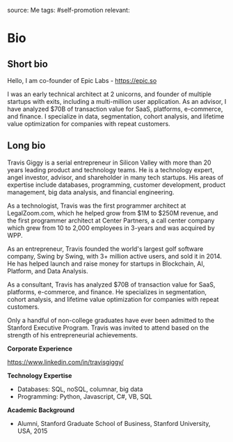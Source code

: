 source: Me
tags: #self-promotion 
relevant:

# Bio

## Short bio

Hello, I am co-founder of Epic Labs - https://epic.so

I was an early technical architect at 2 unicorns, and founder of multiple startups with exits, including a multi-million user application. As an advisor, I have analyzed $70B of transaction value for SaaS, platforms, e-commerce, and finance. I specialize in data, segmentation, cohort analysis, and lifetime value optimization for companies with repeat customers.



## Long bio

Travis Giggy is a serial entrepreneur in Silicon Valley with more than 20 years leading product and technology teams. He is a technology expert, angel investor, advisor, and shareholder in many tech startups. His areas of expertise include databases, programming, customer development, product management, big data analysis, and financial engineering.

As a technologist, Travis was the first programmer architect at LegalZoom.com, which he helped grow from $1M to $250M revenue, and the first programmer architect at Center Partners, a call center company which grew from 10 to 2,000 employees in 3-years and was acquired by WPP.

As an entrepreneur, Travis founded the world's largest golf software company, Swing by Swing, with 3+ million active users, and sold it in 2014. He has helped launch and raise money for startups in Blockchain, AI, Platform, and Data Analysis.

As a consultant, Travis has analyzed $70B of transaction value for SaaS, platforms, e-commerce, and finance. He specializes in segmentation, cohort analysis, and lifetime value optimization for companies with repeat customers.

Only a handful of non-college graduates have ever been admitted to the Stanford Executive Program. Travis was invited to attend based on the strength of his entrepreneurial achievements.

**Corporate Experience**

https://www.linkedin.com/in/travisgiggy/

**Technology Expertise**

- Databases: SQL, noSQL, columnar, big data
- Programming: Python, Javascript, C#, VB, SQL

**Academic Background**

- Alumni, Stanford Graduate School of Business, Stanford University, USA, 2015


